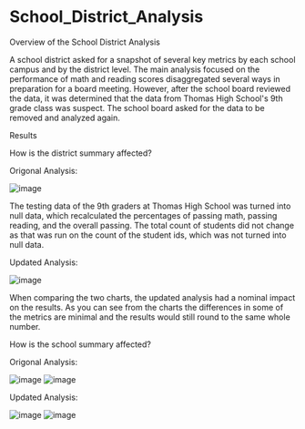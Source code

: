# School_District_Analysis

Overview of the School District Analysis

A school district asked for a snapshot of several key metrics by each school campus and by the district level. The main analysis focused on the performance of math and reading scores disaggregated several ways in preparation for a board meeting. However, after the school board reviewed the data, it was determined that the data from Thomas High School's 9th grade class was suspect. The school board asked for the data to be removed and analyzed again.

Results

How is the district summary affected?

Origonal Analysis:

![image](https://user-images.githubusercontent.com/96096924/149880964-e4399e08-8f97-49ff-926b-84dc3a74b45c.png)

The testing data of the 9th graders at Thomas High School was turned into null data, which recalculated the percentages of passing math, passing reading, and the overall passing. The total count of students did not change as that was run on the count of the student ids, which was not turned into null data.

Updated Analysis:

![image](https://user-images.githubusercontent.com/96096924/149880588-6a48133f-6214-4517-9322-47f785991aee.png)

When comparing the two charts, the updated analysis had a nominal impact on the results. As you can see from the charts the differences in some of the metrics are minimal and the results would still round to the same whole number.

How is the school summary affected?

Origonal Analysis:

![image](https://user-images.githubusercontent.com/96096924/149882126-f2b4e713-8cd2-455d-a1ee-12831e2faf42.png)
![image](https://user-images.githubusercontent.com/96096924/149882554-04cde081-5786-4d69-80b5-51f85b478355.png)

Updated Analysis:

![image](https://user-images.githubusercontent.com/96096924/149882126-f2b4e713-8cd2-455d-a1ee-12831e2faf42.png)
![image](https://user-images.githubusercontent.com/96096924/149882254-7a9380ae-6313-4729-b5dd-2d384ca3a97e.png)

